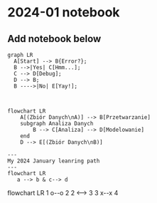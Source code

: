 # 2024-01 notebook

## Add notebook below

``` mermaid
graph LR
  A[Start] --> B{Error?};
  B -->|Yes| C[Hmm...];
  C --> D[Debug];
  D --> B;
  B ---->|No| E[Yay!];
```

```mermaid


flowchart LR
    A[(Zbiór Danych\nA)] --> B[Przetwarzanie]
    subgraph Analiza Danych
        B --> C[Analiza] --> D[Modelowanie]
    end
    D --> E[(Zbiór Danych\nB)] 
```



```mermaid
---
My 2024 January leanring path
---
flowchart LR
   a --> b & c--> d
```


flowchart LR
    1 o--o 2
    2 <--> 3
    3 x--x 4
